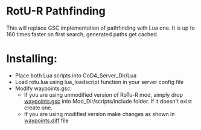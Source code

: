 # RotU-R Pathfinding
This will replace GSC implementation of pathfinding with Lua one. It is up to 160 times faster on first search, generated paths get cached.

# Installing:
* Place both Lua scripts into CoD4_Server_Dir/Lua
* Load rotu.lua using lua_loadscript function in your server config file
* Modify waypoints.gsc: 
	- If you are using unmodified version of RoTu-R mod, simply drop [waypoints.gsc](https://github.com/leiizko/cod4x_lua_plugin/blob/master/LuaScripts/Rotu-R/waypoints.gsc) into Mod_Dir/scripts/include folder. If it doesn't exist create one.
	- If you are using modified version make changes as shown in [waypoints.diff](https://github.com/leiizko/cod4x_lua_plugin/blob/master/LuaScripts/Rotu-R/waypoints.diff) file
